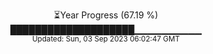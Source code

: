 <p align="center">
⏳Year Progress (67.19 %) <br>
████████████████████▁▁▁▁▁▁▁▁▁▁ <br>
<sub>Updated: Sun, 03 Sep 2023 06:02:47 GMT</sub>
</p>

